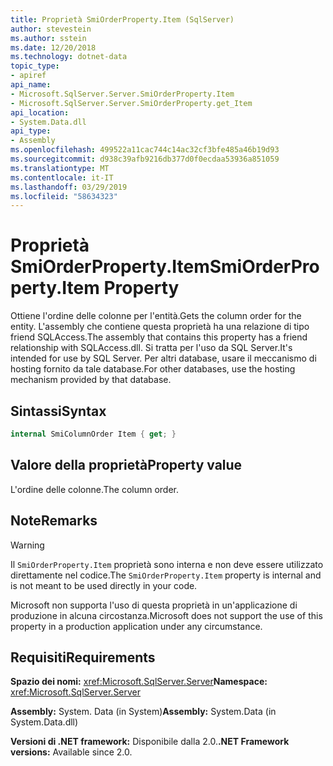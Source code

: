 ```yaml
---
title: Proprietà SmiOrderProperty.Item (SqlServer)
author: stevestein
ms.author: sstein
ms.date: 12/20/2018
ms.technology: dotnet-data
topic_type:
- apiref
api_name:
- Microsoft.SqlServer.Server.SmiOrderProperty.Item
- Microsoft.SqlServer.Server.SmiOrderProperty.get_Item
api_location:
- System.Data.dll
api_type:
- Assembly
ms.openlocfilehash: 499522a11cac744c14ac32cf3bfe485a46b19d93
ms.sourcegitcommit: d938c39afb9216db377d0f0ecdaa53936a851059
ms.translationtype: MT
ms.contentlocale: it-IT
ms.lasthandoff: 03/29/2019
ms.locfileid: "58634323"
---
```

# <a name="smiorderpropertyitem-property"></a><span data-ttu-id="66afe-102">Proprietà SmiOrderProperty.Item</span><span class="sxs-lookup"><span data-stu-id="66afe-102">SmiOrderProperty.Item Property</span></span>

<span data-ttu-id="66afe-103">Ottiene l'ordine delle colonne per l'entità.</span><span class="sxs-lookup"><span data-stu-id="66afe-103">Gets the column order for the entity.</span></span> <span data-ttu-id="66afe-104">L'assembly che contiene questa proprietà ha una relazione di tipo friend SQLAccess.</span><span class="sxs-lookup"><span data-stu-id="66afe-104">The assembly that contains this property has a friend relationship with SQLAccess.dll.</span></span> <span data-ttu-id="66afe-105">Si tratta per l'uso da SQL Server.</span><span class="sxs-lookup"><span data-stu-id="66afe-105">It's intended for use by SQL Server.</span></span> <span data-ttu-id="66afe-106">Per altri database, usare il meccanismo di hosting fornito da tale database.</span><span class="sxs-lookup"><span data-stu-id="66afe-106">For other databases, use the hosting mechanism provided by that database.</span></span>

## <a name="syntax"></a><span data-ttu-id="66afe-107">Sintassi</span><span class="sxs-lookup"><span data-stu-id="66afe-107">Syntax</span></span>

```csharp
internal SmiColumnOrder Item { get; }
```

## <a name="property-value"></a><span data-ttu-id="66afe-108">Valore della proprietà</span><span class="sxs-lookup"><span data-stu-id="66afe-108">Property value</span></span>

<span data-ttu-id="66afe-109">L'ordine delle colonne.</span><span class="sxs-lookup"><span data-stu-id="66afe-109">The column order.</span></span>

## <a name="remarks"></a><span data-ttu-id="66afe-110">Note</span><span class="sxs-lookup"><span data-stu-id="66afe-110">Remarks</span></span>

> [!WARNING]
> <span data-ttu-id="66afe-111">Il `SmiOrderProperty.Item` proprietà sono interna e non deve essere utilizzato direttamente nel codice.</span><span class="sxs-lookup"><span data-stu-id="66afe-111">The `SmiOrderProperty.Item` property is internal and is not meant to be used directly in your code.</span></span>
>
> <span data-ttu-id="66afe-112">Microsoft non supporta l'uso di questa proprietà in un'applicazione di produzione in alcuna circostanza.</span><span class="sxs-lookup"><span data-stu-id="66afe-112">Microsoft does not support the use of this property in a production application under any circumstance.</span></span>

## <a name="requirements"></a><span data-ttu-id="66afe-113">Requisiti</span><span class="sxs-lookup"><span data-stu-id="66afe-113">Requirements</span></span>

<span data-ttu-id="66afe-114">**Spazio dei nomi:** <xref:Microsoft.SqlServer.Server></span><span class="sxs-lookup"><span data-stu-id="66afe-114">**Namespace:** <xref:Microsoft.SqlServer.Server></span></span>

<span data-ttu-id="66afe-115">**Assembly:** System. Data (in System)</span><span class="sxs-lookup"><span data-stu-id="66afe-115">**Assembly:** System.Data (in System.Data.dll)</span></span>

<span data-ttu-id="66afe-116">**Versioni di .NET framework:** Disponibile dalla 2.0.</span><span class="sxs-lookup"><span data-stu-id="66afe-116">**.NET Framework versions:** Available since 2.0.</span></span>